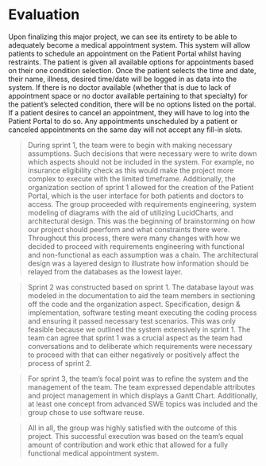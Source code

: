 # Evaluation

Upon finalizing this major project, we can see its entirety to be able to adequately become a medical appointment system. This system will allow patients to schedule an appointment on the Patient Portal whilst having restraints. The patient is given all available options for appointments based on their one condition selection. Once the patient selects the time and date, their name, illness, desired time/date will be logged in as data into the system. If there is no doctor available (whether that is due to lack of appointment space or no doctor available pertaining to that specialty) for the patient’s selected condition, there will be no options listed on the portal. If a patient desires to cancel an appointment, they will have to log into the Patient Portal to do so. Any appointments unscheduled by a patient or canceled appointments on the same day will not accept any fill-in slots.

> During sprint 1, the team were to begin with making necessary assumptions. Such decisions that were necessary were to write down which aspects should not be included in the system. For example, no insurance eligibility check as this would make the project more complex to execute with the limited timeframe. Additionally, the organization section of sprint 1 allowed for the creation of the Patient Portal, which is the user interface for both patients and doctors to access. The group proceeded with requirements engineering, system modeling of diagrams with the aid of utilizing LucidCharts, and architectural design. This was the beginning of brainstorming on how our project should peerform and what constraints there were. Throughout this process, there were many changes with how we decided to proceed with requirements engineering with functional and non-functional as each assumption was a chain. The architectural design was a layered design to illustrate how information should be relayed from the databases as the lowest layer.

> Sprint 2 was constructed based on sprint 1. The database layout was modeled in the documentation to aid the team members in sectioning off the code and the organization aspect. Specification, design & implementation, software testing meant executing the coding process and ensuring it passed necessary test scenarios. This was only feasible because we outlined the system extensively in sprint 1. The team can agree that sprint 1 was a crucial aspect as the team had conversations and to deliberate which requirements were necessary to proceed with that can either negatively or positively affect the process of sprint 2.

>For sprint 3, the team’s focal point was to refine the system and the management of the team. The team expressed dependable attributes and project management in which displays a Gantt Chart. Additionally, at least one concept from advanced SWE topics was included and the group chose to use software reuse.

> All in all, the group was highly satisfied with the outcome of this project. This successful execution was based on the team’s equal amount of contribution and work ethic that allowed for a fully functional medical appointment system.
